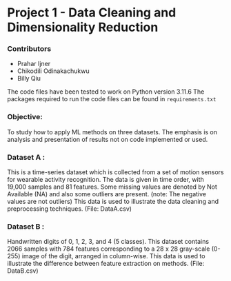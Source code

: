 # Project 1 - Data Cleaning and Dimensionality Reduction
### Contributors

- Prahar Ijner
- Chikodili Odinakachukwu
- Billy Qiu

The code files have been tested to work on Python version 3.11.6
The packages required to run the code files can be found in `requirements.txt`

### Objective:
To study how to apply ML methods on three datasets. The emphasis is on analysis and presentation of results not on code implemented or used. 

### Dataset A :
This is a time-series dataset which is collected from a set of motion sensors for wearable
activity recognition. The data is given in time order, with 19,000 samples and 81
features. Some missing values are denoted by Not Available (NA) and also some outliers
are present. (note: The negative values are not outliers) This data is used to illustrate the
data cleaning and preprocessing techniques. (File: DataA.csv)

### Dataset B :
Handwritten digits of 0, 1, 2, 3, and 4 (5 classes). This dataset contains 2066 samples
with 784 features corresponding to a 28 x 28 gray-scale (0-255) image of the digit,
arranged in column-wise. This data is used to illustrate the difference between feature
extraction on methods. (File: DataB.csv)
